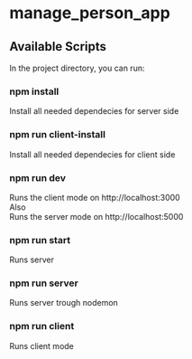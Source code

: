 # manage_person_app

## Available Scripts
In the project directory, you can run:

### npm install
Install all needed dependecies for server side

### npm run client-install
Install all needed dependecies for client side

### npm run dev
Runs the client mode on http://localhost:3000    
Also   
Runs the server mode on http://localhost:5000

### npm run start
Runs server

### npm run server
Runs server trough nodemon

### npm run client
Runs client mode